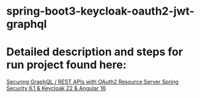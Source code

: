 ﻿# spring-boot3-keycloak-oauth2-jwt-graphql
 
# Detailed description and steps for run project found here: 
[Securing GraphQL / REST APIs with OAuth2 Resource Server Spring Security 6.1 & Keycloak 22 & Angular 16](https://jarmx.blogspot.com/2023/07/securing-graphql-rest-apis-with-oauth2.html)
